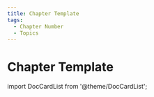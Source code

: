 ```yaml
---
title: Chapter Template
tags:
  - Chapter Number
  - Topics
---
```


# Chapter Template

import DocCardList from '@theme/DocCardList';

<DocCardList />